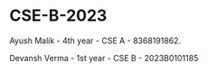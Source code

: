 # CSE-B-2023
Ayush Malik - 4th year - CSE A - 8368191862.  































































Devansh Verma - 1st year - CSE B - 2023B0101185
